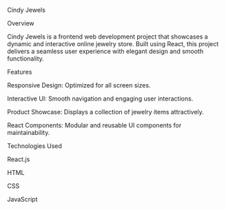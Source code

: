 Cindy Jewels

Overview

Cindy Jewels is a frontend web development project that showcases a dynamic and interactive online jewelry store. Built using React, this project delivers a seamless user experience with elegant design and smooth functionality.

Features

Responsive Design: Optimized for all screen sizes.

Interactive UI: Smooth navigation and engaging user interactions.

Product Showcase: Displays a collection of jewelry items attractively.

React Components: Modular and reusable UI components for maintainability.

Technologies Used

React.js

HTML

CSS

JavaScript

